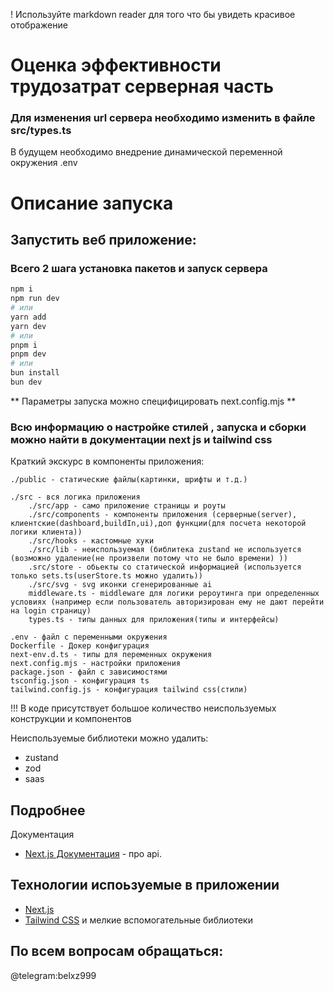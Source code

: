 
! Используйте markdown reader для того что бы увидеть красивое отображение
# Оценка эффективности трудозатрат серверная часть
### Для изменения url сервера необходимо изменить в файле src/types.ts
В будущем необходимо внедрение динамической переменной окружения .env


# Описание запуска

## Запустить веб приложение:
### Всего 2 шага установка пакетов и запуск сервера
```bash || powershell || zsh
npm i
npm run dev
# или
yarn add
yarn dev
# или
pnpm i 
pnpm dev
# или
bun install
bun dev
```


** Параметры запуска можно специфицировать next.config.mjs **


### Всю информацию о настройке стилей , запуска и сборки можно найти в документации next js и tailwind css

Краткий экскурс в компоненты приложения:

```folder structure
./public - статические файлы(картинки, шрифты и т.д.)

./src - вся логика приложения 
    ./src/app - само приложение страницы и роуты 
    ./src/components - компоненты приложения (серверные(server), клиентские(dashboard,buildIn,ui),доп функции(для посчета некоторой логики клиента))
    ./src/hooks - кастомные хуки 
    ./src/lib - неиспользуемая (библитека zustand не используется (возможно удаление(не произвели потому что не было времени) ))
    .src/store - обьекты со статической информацией (используется только sets.ts(userStore.ts можно удалить))
    ./src/svg - svg иконки сгенерированные ai 
    middleware.ts - middleware для логики рероутинга при определенных условиях (например если пользователь авторизирован ему не дают перейти на login страницу)
    types.ts - типы данных для приложения(типы и интерфейсы)

.env - файл с переменными окружения 
Dockerfile - Докер конфигурация
next-env.d.ts - типы для переменных окружения
next.config.mjs - настройки приложения
package.json - файл с зависимостями
tsconfig.json - конфигурация ts 
tailwind.config.js - конфигурация tailwind css(стили)

```



!!! В коде присутствует большое количество неиспользуемых конструкции и компонентов

Неиспользуемые библиотеки можно удалить:
- zustand
- zod
- saas

## Подробнее

Документация

- [Next.js Документация](https://nextjs.org/docs) - про api.


## Технологии испоьзуемые в приложении 
- [Next.js](https://nextjs.org/)
- [Tailwind CSS](https://tailwindcss.com/)
и мелкие вспомогательные библиотеки


## По всем вопросам обращаться:

@telegram:belxz999


